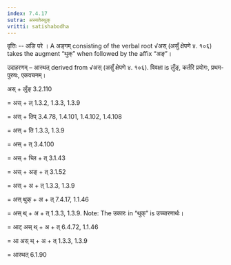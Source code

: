 ```yaml
---
index: 7.4.17
sutra: अस्यतेस्थुक्
vritti: satishabodha
---
```



वृत्तिः -- अङि परे । A अङ्गम् consisting of the verbal root √अस् (असुँ क्षेपणे ४. १०६) takes the augment “थुक्” when followed by the affix “अङ्”।


उदाहरणम् – आस्थत् derived from √अस् (असुँ क्षेपणे ४. १०६). विवक्षा is लुँङ्, कर्तरि प्रयोगः, प्रथम-पुरुषः, एकवचनम्।


अस् + लुँङ् 3.2.110

= अस् + ल् 1.3.2, 1.3.3, 1.3.9

= अस् + तिप् 3.4.78, 1.4.101, 1.4.102, 1.4.108

= अस् + ति 1.3.3, 1.3.9

= अस् + त् 3.4.100

= अस् + च्लि + त् 3.1.43

= अस् + अङ् + त् 3.1.52

= अस् + अ + त् 1.3.3, 1.3.9

= अस् थुक् + अ + त् 7.4.17, 1.1.46

= अस् थ् + अ + त् 1.3.3, 1.3.9. Note: The उकारः in “थुक्” is उच्चारणार्थः।

= आट् अस् थ् + अ + त् 6.4.72, 1.1.46

= आ अस् थ् + अ + त् 1.3.3, 1.3.9

= आस्थत् 6.1.90

